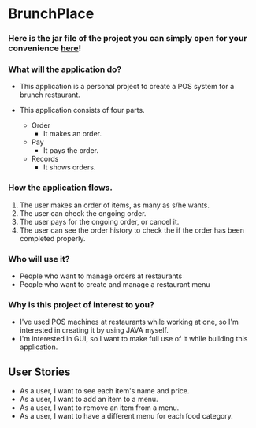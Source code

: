 # BrunchPlace

### Here is the jar file of the project you can simply open for your convenience [here](BrunchPlace.jar)!


### What will the application do?
  - This application is a personal project to create a POS system for a brunch restaurant.


  - This application consists of four parts.
    - Order
        - It makes an order.
    - Pay
        - It pays the order.
    - Records
        - It shows orders.
        
 
### How the application flows.
1. The user makes an order of items, as many as s/he wants.
2. The user can check the ongoing order.
3. The user pays for the ongoing order, or cancel it.
4. The user can see the order history to check the if the order has been completed properly.

### Who will use it?
  - People who want to manage orders at restaurants
  - People who want to create and manage a restaurant menu

### Why is this project of interest to you?

  - I've used POS machines at restaurants while working at one, so I'm interested in creating it by using JAVA myself.
  - I'm interested in GUI, so I want to make full use of it while building this application.

## User Stories
- As a user, I want to see each item's name and price.
- As a user, I want to add an item to a menu.
- As a user, I want to remove an item from a menu.
- As a user, I want to have a different menu for each food category.
